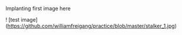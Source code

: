 ﻿﻿﻿Implanting first image here! [test image] (https://github.com/williamfreigang/practice/blob/master/stalker_1.jpg)